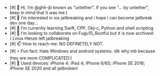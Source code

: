 - [#] 👋 Hi, I’m @ghh-jb known as "untether". If you see "... by untether", keep in mind that it was me:)
- [#] 👀 I’m interested in ios jailbreaking and i hope i can become jailbreak dev one day...
- [#] 🌱 I’m currently learning Swift, CPP, Obj-c, Python and shell scripting
- [#] 💞️ I’m looking to collaborate on Fugu15_Rootful but it is now archived:( Linus Henze left jailbreaking
- [#] 📫 How to reach me: NO DEFINETELY NOT.
- [#] ⚡ Fun fact: Hate Windows and android systems. idk why mb because they are more COMPLICATED:)
- [#] 📱 Used devices: iPhone 4; iPad 4; iPhone 6/6S; iPhone SE 2016; iPhone SE 2020 and all jailbroken!

<!---
ghh-jb/ghh-jb is a ✨ special ✨ repository because its `README.md` (this file) appears on your GitHub profile.
You can click the Preview link to take a look at your changes.
--->









